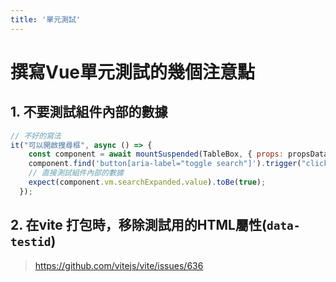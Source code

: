 ```yaml
---
title: '單元測試'
---
```



# 撰寫Vue單元測試的幾個注意點

## 1. 不要測試組件內部的數據
```javascript
// 不好的寫法
it("可以開啟搜尋框", async () => {
    const component = await mountSuspended(TableBox, { props: propsData });
    component.find('button[aria-label="toggle search"]').trigger("click");
    // 直接測試組件內部的數據
    expect(component.vm.searchExpanded.value).toBe(true);
  });
```

## 2. 在vite 打包時，移除測試用的HTML屬性(`data-testid`)
> https://github.com/vitejs/vite/issues/636

